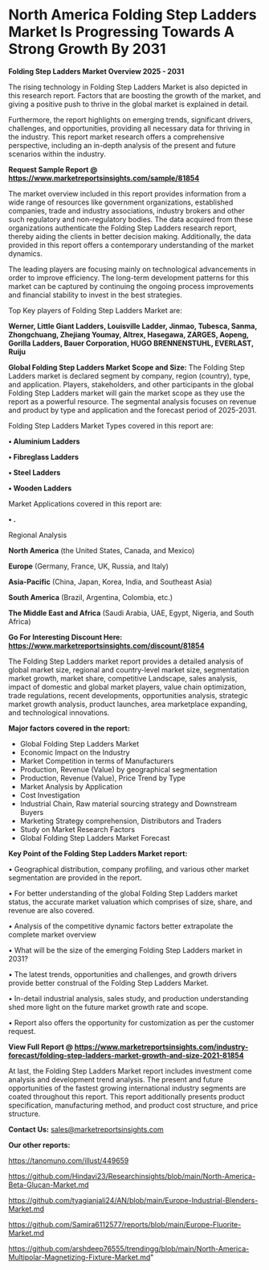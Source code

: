# North America Folding Step Ladders Market Is Progressing Towards A Strong Growth By 2031

<Strong> Folding Step Ladders Market Overview 2025 - 2031</strong>

The rising technology in Folding Step Ladders Market is also depicted in this research report. Factors that are boosting the growth of the market, and giving a positive push to thrive in the global market is explained in detail.

Furthermore, the report highlights on emerging trends, significant drivers, challenges, and opportunities, providing all necessary data for thriving in the industry. This report market research offers a comprehensive perspective, including an in-depth analysis of the present and future scenarios within the industry.

<strong>Request Sample Report @ <a href=https://www.marketreportsinsights.com/sample/81854>https://www.marketreportsinsights.com/sample/81854</a></strong>

The market overview included in this report provides information from a wide range of resources like government organizations, established companies, trade and industry associations, industry brokers and other such regulatory and non-regulatory bodies. The data acquired from these organizations authenticate the Folding Step Ladders research report, thereby aiding the clients in better decision making. Additionally, the data provided in this report offers a contemporary understanding of the market dynamics.

The leading players are focusing mainly on technological advancements in order to improve efficiency. The long-term development patterns for this market can be captured by continuing the ongoing process improvements and financial stability to invest in the best strategies.

Top Key players of Folding Step Ladders Market are:

<strong>Werner, Little Giant Ladders, Louisville Ladder, Jinmao, Tubesca, Sanma, Zhongchuang, Zhejiang Youmay, Altrex, Hasegawa, ZARGES, Aopeng, Gorilla Ladders, Bauer Corporation, HUGO BRENNENSTUHL, EVERLAST, Ruiju</strong>

<strong><b>Global Folding Step Ladders Market Scope and Size:</b></strong>
The Folding Step Ladders market is declared segment by company, region (country), type, and application. Players, stakeholders, and other participants in the global Folding Step Ladders market will gain the market scope as they use the report as a powerful resource. The segmental analysis focuses on revenue and product by type and application and the forecast period of 2025-2031.

Folding Step Ladders Market Types covered in this report are:

<strong>• Aluminium Ladders

• Fibreglass Ladders

• Steel Ladders

• Wooden Ladders</strong>

Market Applications covered in this report are:

<strong>• .</strong> 

Regional Analysis

<strong>North America</strong> (the United States, Canada, and Mexico)

<strong>Europe</strong> (Germany, France, UK, Russia, and Italy)

<strong>Asia-Pacific</strong> (China, Japan, Korea, India, and Southeast Asia)

<strong>South America</strong> (Brazil, Argentina, Colombia, etc.)

<strong>The Middle East and Africa</strong> (Saudi Arabia, UAE, Egypt, Nigeria, and South Africa)

<strong>Go For Interesting Discount Here: <a href=https://www.marketreportsinsights.com/discount/81854>https://www.marketreportsinsights.com/discount/81854</a></strong>

The Folding Step Ladders market report provides a detailed analysis of global market size, regional and country-level market size, segmentation market growth, market share, competitive Landscape, sales analysis, impact of domestic and global market players, value chain optimization, trade regulations, recent developments, opportunities analysis, strategic market growth analysis, product launches, area marketplace expanding, and technological innovations.

<strong><b>Major factors covered in the report:</b></strong>
<ul>
  <li>Global Folding Step Ladders Market </li>
  <li>Economic Impact on the Industry</li>
  <li>Market Competition in terms of Manufacturers</li>
  <li>Production, Revenue (Value) by geographical segmentation</li>
  <li>Production, Revenue (Value), Price Trend by Type</li>
  <li>Market Analysis by Application</li>
  <li>Cost Investigation</li>
  <li>Industrial Chain, Raw material sourcing strategy and Downstream Buyers</li>
  <li>Marketing Strategy comprehension, Distributors and Traders</li>
  <li>Study on Market Research Factors</li>
  <li>Global Folding Step Ladders Market Forecast</li>
</ul>

<strong><b>Key Point of the Folding Step Ladders Market report:</b></strong>

• Geographical distribution, company profiling, and various other market segmentation are provided in the report.

• For better understanding of the global Folding Step Ladders market status, the accurate market valuation which comprises of size, share, and revenue are also covered.

• Analysis of the competitive dynamic factors better extrapolate the complete market overview

• What will be the size of the emerging Folding Step Ladders market in 2031?

• The latest trends, opportunities and challenges, and growth drivers provide better construal of the Folding Step Ladders Market.

• In-detail industrial analysis, sales study, and production understanding shed more light on the future market growth rate and scope.

• Report also offers the opportunity for customization as per the customer request.

<strong><b>View Full Report @ <a href=https://www.marketreportsinsights.com/industry-forecast/folding-step-ladders-market-growth-and-size-2021-81854>https://www.marketreportsinsights.com/industry-forecast/folding-step-ladders-market-growth-and-size-2021-81854</a></b></strong>


At last, the Folding Step Ladders Market report includes investment come analysis and development trend analysis. The present and future opportunities of the fastest growing international industry segments are coated throughout this report. This report additionally presents product specification, manufacturing method, and product cost structure, and price structure.

<strong>Contact Us:</strong>
sales@marketreportsinsights.com

<strong>Our other reports:</strong>

<a href=https://tanomuno.com/illust/449659>https://tanomuno.com/illust/449659</a>

<a href=https://github.com/Hindavi23/Researchinsights/blob/main/North-America-Beta-Glucan-Market.md>https://github.com/Hindavi23/Researchinsights/blob/main/North-America-Beta-Glucan-Market.md</a>

<a href=https://github.com/tyagianjali24/AN/blob/main/Europe-Industrial-Blenders-Market.md>https://github.com/tyagianjali24/AN/blob/main/Europe-Industrial-Blenders-Market.md</a>

<a href=https://github.com/Samira6112577/reports/blob/main/Europe-Fluorite-Market.md>https://github.com/Samira6112577/reports/blob/main/Europe-Fluorite-Market.md</a>

<a href=https://github.com/arshdeep76555/trendingg/blob/main/North-America-Multipolar-Magnetizing-Fixture-Market.md>https://github.com/arshdeep76555/trendingg/blob/main/North-America-Multipolar-Magnetizing-Fixture-Market.md</a>"
